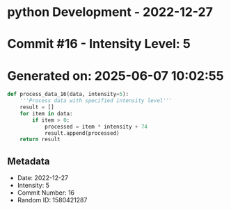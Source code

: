 ﻿# python Development - 2022-12-27
# Commit #16 - Intensity Level: 5
# Generated on: 2025-06-07 10:02:55
```python
def process_data_16(data, intensity=5):
    '''Process data with specified intensity level'''
    result = []
    for item in data:
        if item > 0:
            processed = item * intensity + 74
            result.append(processed)
    return result
```
## Metadata
- Date: 2022-12-27
- Intensity: 5
- Commit Number: 16
- Random ID: 1580421287
